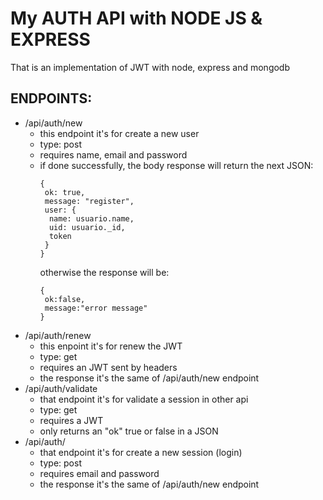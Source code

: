 # My AUTH API with NODE JS & EXPRESS
That is an implementation of JWT with node, express and mongodb
## ENDPOINTS:

- /api/auth/new
  * this endpoint it's for create a new user
  * type: post
  * requires name, email and password
  * if done successfully, the body response will return the next JSON:
    ~~~
    {
     ok: true,
     message: "register",
     user: {
      name: usuario.name,
      uid: usuario._id,
      token
     }
    }
    ~~~
    otherwise the response will be:
    ~~~
    {
     ok:false,
     message:"error message"
    }
    ~~~
- /api/auth/renew
  * this enpoint it's for renew the JWT
  * type: get
  * requires an JWT sent by headers
  * the response it's the same of /api/auth/new endpoint
- /api/auth/validate
  * that endpoint it's for validate a session in other api
  * type: get
  * requires a JWT
  * only returns an "ok" true or false in a JSON
- /api/auth/
  * that endpoint it's for create a new session (login)
  * type: post
  * requires email and password
  * the response it's the same of /api/auth/new endpoint

